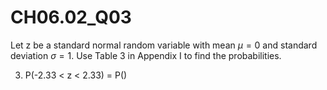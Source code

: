 # CH06.02_Q03 #

Let z be a standard normal random variable with mean $\mu = 0$ and standard deviation $\sigma = 1$.
Use Table 3 in Appendix I to find the probabilities.

3. P(-2.33 < z < 2.33) = P()
